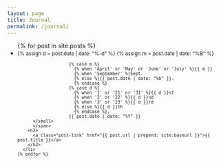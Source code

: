 ```yaml
---
layout: page
title: Journal
permalink: /journal/
---
```


 <ul class="post-list">
    {% for post in site.posts %}
      <li>
          <span class="post-meta"><small>
						<!-- Whitespace added for readability -->
						{% assign d = post.date | date: "%-d" %} 
						{% assign m = post.date | date: "%B" %} 

						{% case m %}
						  {% when 'April' or 'May' or 'June' or 'July' %}{{ m }}
						  {% when 'September' %}Sept.
						  {% else %}{{ post.date | date: "%b" }}.
						  {% endcase %}
						{% case d %}
						  {% when '1' or '21' or '31' %}{{ d }}st
						  {% when '2' or '22' %}{{ d }}nd
						  {% when '3' or '23' %}{{ d }}rd
						  {% else %}{{ d }}th
						  {% endcase %}, 
						{{ post.date | date: "%Y" }}
          </small>
          </span>
        <h2>
          <a class="post-link" href="{{ post.url | prepend: site.baseurl }}">{{ post.title }}</a>
        </h2>
      </li>
    {% endfor %}
  </ul>
